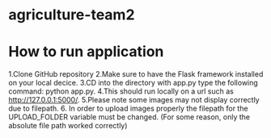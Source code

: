 # agriculture-team2
# How to run application
1.Clone GitHub repository
2.Make sure to have the Flask framework installed on your local decice. 
3.CD into the directory with app.py type the following command: python app.py.
4.This should run locally on a url such as http://127.0.0.1:5000/.
5.Please note some images may not display correctly due to filepath.
6. In order to upload images properly the filepath for the UPLOAD_FOLDER variable must be changed. (For some reason, only the absolute file path worked correctly)
